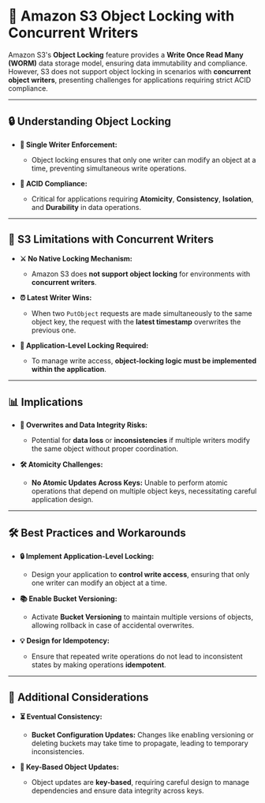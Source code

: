 # 🚫 **Amazon S3 Object Locking with Concurrent Writers**

Amazon S3's **Object Locking** feature provides a **Write Once Read Many (WORM)** data storage model, ensuring data immutability and compliance. However, S3 does not support object locking in scenarios with **concurrent object writers**, presenting challenges for applications requiring strict ACID compliance.

---

## 🔒 **Understanding Object Locking**

- **🛑 Single Writer Enforcement:**

  - Object locking ensures that only one writer can modify an object at a time, preventing simultaneous write operations.

- **📜 ACID Compliance:**
  - Critical for applications requiring **Atomicity**, **Consistency**, **Isolation**, and **Durability** in data operations.

---

## 🚫 **S3 Limitations with Concurrent Writers**

- **⚔️ No Native Locking Mechanism:**

  - Amazon S3 does **not support object locking** for environments with **concurrent writers**.

- **⏰ Latest Writer Wins:**

  - When two `PutObject` requests are made simultaneously to the same object key, the request with the **latest timestamp** overwrites the previous one.

- **🔄 Application-Level Locking Required:**
  - To manage write access, **object-locking logic must be implemented within the application**.

---

## 📊 **Implications**

- **🔀 Overwrites and Data Integrity Risks:**

  - Potential for **data loss** or **inconsistencies** if multiple writers modify the same object without proper coordination.

- **🛠️ Atomicity Challenges:**
  - **No Atomic Updates Across Keys:** Unable to perform atomic operations that depend on multiple object keys, necessitating careful application design.

---

## 🛠️ **Best Practices and Workarounds**

- **🔒 Implement Application-Level Locking:**

  - Design your application to **control write access**, ensuring that only one writer can modify an object at a time.

- **📚 Enable Bucket Versioning:**

  - Activate **Bucket Versioning** to maintain multiple versions of objects, allowing rollback in case of accidental overwrites.

- **💡 Design for Idempotency:**
  - Ensure that repeated write operations do not lead to inconsistent states by making operations **idempotent**.

---

## 📝 **Additional Considerations**

- **⏳ Eventual Consistency:**

  - **Bucket Configuration Updates:** Changes like enabling versioning or deleting buckets may take time to propagate, leading to temporary inconsistencies.

- **🔄 Key-Based Object Updates:**
  - Object updates are **key-based**, requiring careful design to manage dependencies and ensure data integrity across keys.

